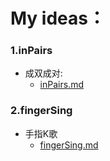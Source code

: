 
# My ideas： 

### 1.inPairs
* 成双成对:
  * [inPairs.md](https://github.com/wteam-xq/myIdeas/blob/master/inPairs.md)

### 2.fingerSing
* 手指K歌
  * [fingerSing.md](https://github.com/wteam-xq/myIdeas/blob/master/fingerSing.md)